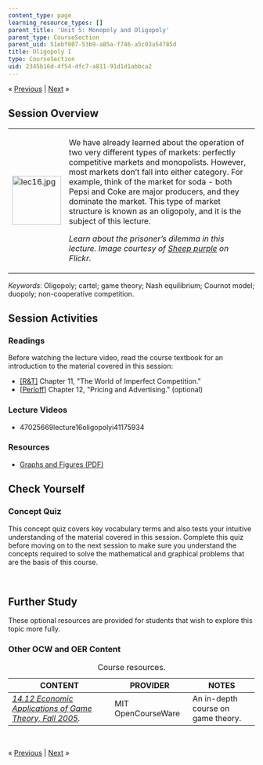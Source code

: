 ```yaml
---
content_type: page
learning_resource_types: []
parent_title: 'Unit 5: Monopoly and Oligopoly'
parent_type: CourseSection
parent_uid: 51ebf007-53b9-a85a-f746-a5c03a54785d
title: Oligopoly I
type: CourseSection
uid: 2345b16d-4f54-dfc7-a811-91d1d1abbca2
---
```

<p class="sc_nav">&laquo; <a href="./resolveuid/50af805fc0a0d661779cf0c42425f15d" class="sc_prev">Previous</a> | <a href="./resolveuid/6646396a08af4e2f2e6c5cd67f11bcf9" class="sc_next">Next</a> &raquo;</p>
<h2 class="subhead">Session Overview</h2>
<table class="sc_overview">
    <tbody>
        <tr>
            <td><img src="./resolveuid/f92d15479953381d5bd472684920f41a" alt="lec16.jpg" width="100" height="100" /></td>
            <td>
            <p>We have already learned about the operation of two very different types of markets: perfectly competitive markets and monopolists. However, most markets don&rsquo;t fall into either category. For example, think of the market for soda - both Pepsi and Coke are major producers, and they dominate the market. This type of market structure is known as an oligopoly, and it is the subject of this lecture.</p>
            <p class="instruction"><em>Learn about the prisoner&rsquo;s dilemma in this lecture. Image courtesy of <a href="http://www.flickr.com/photos/sheeppurple/2665016444/">Sheep purple</a> on Flickr.</em></p>
            </td>
        </tr>
    </tbody>
</table>
<p><em>Keywords</em>: Oligopoly; cartel; game theory; Nash equilibrium; Cournot model; duopoly; non-cooperative competition.</p>
<h2 class="subhead">Session Activities</h2>
<h3 class="subsubhead">Readings</h3>
<p>Before watching the lecture video, read the course textbook for an introduction to the material covered in this session:</p>
<ul class="arrow">
    <li><a href="./resolveuid/8abb293b49d8047a3f3674bfa02e78f7#_R_T_">[R&amp;T]</a> Chapter 11, &quot;The World of Imperfect Competition.&quot;</li>
    <li>[<a href="./resolveuid/8abb293b49d8047a3f3674bfa02e78f7#_Perloff_">Perloff</a>] Chapter 12, &quot;Pricing and Advertising.&quot; (optional)</li>
</ul>
<h3 class="subsubhead">Lecture Videos</h3>
<ul class="arrow">
    <li>47025669lecture16oligopolyi41175934</li>
</ul>
<h3 class="subsubhead">Resources</h3>
<ul class="arrow">
    <li><a href="./resolveuid/c88ccce808be3e7e719650baa4f7cce0">Graphs and Figures (PDF)</a></li>
</ul>
<h2 class="subhead">Check Yourself</h2>
<h3 class="subsubhead">Concept Quiz</h3>
<p>This concept quiz covers key vocabulary terms and also tests your intuitive understanding of the material covered in this session. Complete this quiz before moving on to the next session to make sure you understand the concepts required to solve the mathematical and graphical problems that are the basis of this course.</p>
<div id="quizArea">&nbsp;</div>
<script type="text/javascript" src="/scripts/jquery-1.3.2.min.js"></script> <script type="text/javascript" src="/scripts/jQuizMe-uncompressed.js"></script> <script type="text/javascript">

$( function($){
	var quizMulti = {
    multiList: [
	{
        ques: "What is the definition of a dominant strategy?",
        ans: "A strategy that is optimal independent of the other player's decision.",
        ansSel: ["A strategy that is optimal if the other player plays an identical strategy.", "A strategy that is optimal if the other player plays the opposite strategy.", "A strategy that is never optimal."],
        ansInfo: "A strategy that is not optimal in some cases, or that is never optimal, cannot be a dominant strategy."
    },
	{
        ques: "What is the definition of a reaction curve?",
        ans: "A curve that relates the optimal quantity produced by one firm in an oligopoly to the optimal quantity produced by the second firm.",
        ansSel: ["A curve that relates marginal cost and marginal revenue for a monopolist.", "A curve that relates marginal cost and price for a perfectly competitive firm.", "A curve that relates price and profits for a perfectly competitive firm."],
        ansInfo: "The correct answer is that a reaction curve relates the optimal quantity produced by one firm in an oligopoly to the optimal quantity produced by the second firm. It shows the relationship between the optimal quantity produced by each of two firms operating in a Cournot equilibrium. The other three answers correspond to concepts that are relevant for a monopolist or a competitive market, but not in an oligopoly."
    },
	{
        ques: 'The diagram below shows the reaction curves for firm A and firm B competing in a Cournot market. Which point denotes the equilibrium?<br /><br /><img src="/courses/economics/14-01sc-principles-of-microeconomics-fall-2011/unit-5-monopoly-and-oligopoly/oligopoly-i/quiz16_graph03.png" alt="The reaction curves for firm A and firm B competing in a Cournot market." /><br />',
        ans: "Point C",
        ansSel: ["Point A", "Point B", "Point D"],
        ansInfo: "The Cournot equilibrium can be found at the intersection of the reaction curves, where each firm is producing optimally given the other firm's level of production."
    },
	{
        ques: "In the game of the Prisoners' Dilemma, the dominant cooperative equilibrium strategy is what?",
        ans: "Both players keep silent.",
        ansSel: ["Both players talk to the police.", "Player 1 keeps silent, and player 2 talks to the police.", "Player 2 keeps silent, and player 1 talks to the police."],
        ansInfo: "The dominant cooperative equilibrium strategy in the Prisoners' Dilemma is that both players keep silent. However, given that we generally assume that players cannot cooperate, the dominant non-cooperative equilibrium is that both players speak to the police."
    }]
	};
	var options = {
		allRandom: false,
		Random: false,
		help: "",
		showHTML: false,
		animationType: 0,
		showWrongAns: true,
		title: "Concept test 1",	 
};
$("#quizArea").jQuizMe(quizMulti, options);
});
</script>
<h2 class="subhead">Further Study</h2>
<p>These optional resources are provided for students that wish to explore this topic more fully.</p>
<h3 class="subsubhead">Other OCW and OER Content</h3>
<div class="maintabletemplate">
<table class="tablewidth100" summary="See table caption for summary.">
    <caption class="invisible">Course resources.</caption>  <!-- BEGIN TABLE HEADER (for MIT OCW Table Template 2.51) -->
    <thead>
        <tr>
            <th scope="col">CONTENT</th>
            <th scope="col">PROVIDER</th>
            <th scope="col">NOTES</th>
        </tr>
    </thead>
    <!-- END TABLE HEADER -->
    <tbody>
        <tr class="row">
            <td><a href="./resolveuid/9c8d2d880e3431a1471f558c9bb0b5ef"><em>14.12 Economic Applications of Game Theory, Fall 2005</em></a><em>.</em></td>
            <td>MIT OpenCourseWare</td>
            <td>An in-depth course on game theory.</td>
        </tr>
        <!-- TEN ROWS -->
    </tbody>
</table>
</div>
<p>&nbsp;</p>
<p class="sc_nav_bottom">&laquo; <a href="./resolveuid/50af805fc0a0d661779cf0c42425f15d" class="sc_prev">Previous</a> | <a href="./resolveuid/6646396a08af4e2f2e6c5cd67f11bcf9" class="sc_next">Next</a> &raquo;</p>